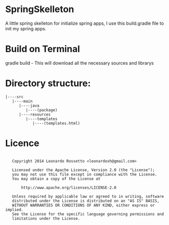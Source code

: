 SpringSkelleton
===============
A little spring skelleton for initialize spring apps, I use this build.gradle file to init my spring apps.


Build on Terminal
===============
gradle build - This will download all the necessary sources and librarys

Directory structure:
===============
```
|----src
   |----main
      |----java
         |----(package)
      |----resources
         |----templates
            |----(templates.html)
```

Licence
===============
```

   Copyright 2014 Leonardo Rossetto <leonardoxh@gmail.com>

   Licensed under the Apache License, Version 2.0 (the "License");
   you may not use this file except in compliance with the License.
   You may obtain a copy of the License at

       http://www.apache.org/licenses/LICENSE-2.0

   Unless required by applicable law or agreed to in writing, software
   distributed under the License is distributed on an "AS IS" BASIS,
   WITHOUT WARRANTIES OR CONDITIONS OF ANY KIND, either express or implied.
   See the License for the specific language governing permissions and
   limitations under the License.
   
```
